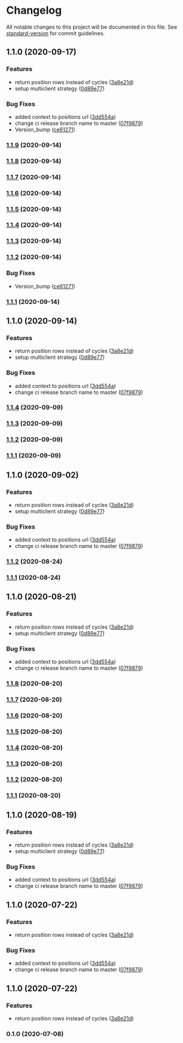# Changelog

All notable changes to this project will be documented in this file. See [standard-version](https://github.com/conventional-changelog/standard-version) for commit guidelines.

## 1.1.0 (2020-09-17)


### Features

* return position rows instead of cycles ([3a8e21d](https://github-api.mcvl-engineering.com/vocalink-portal/cp-api-management/commit/3a8e21dac08f140d156050e6baef1c450d0d879c))
* setup multiclient strategy ([0d89e77](https://github-api.mcvl-engineering.com/vocalink-portal/cp-api-management/commit/0d89e7770a2b908bb150c0c96323c24da9c8c3d4))


### Bug Fixes

* added context to positions url ([3dd554a](https://github-api.mcvl-engineering.com/vocalink-portal/cp-api-management/commit/3dd554aed3a3353cfb9bf7467273911a578d39f5))
* change ci release branch name to master ([07f9879](https://github-api.mcvl-engineering.com/vocalink-portal/cp-api-management/commit/07f9879c8629f56f9276a24cddd3e20b5a8144f6))
* Version_bump ([ce61271](https://github-api.mcvl-engineering.com/vocalink-portal/cp-api-management/commit/ce61271fb7151e0673603b42e76b0e7cded9cd1c))

### [1.1.9](https://github-api.mcvl-engineering.com/vocalink-portal/cp-api-management/compare/v1.1.8...v1.1.9) (2020-09-14)

### [1.1.8](https://github-api.mcvl-engineering.com/vocalink-portal/cp-api-management/compare/v1.1.7...v1.1.8) (2020-09-14)

### [1.1.7](https://github-api.mcvl-engineering.com/vocalink-portal/cp-api-management/compare/v1.1.6...v1.1.7) (2020-09-14)

### [1.1.6](https://github-api.mcvl-engineering.com/vocalink-portal/cp-api-management/compare/v1.1.5...v1.1.6) (2020-09-14)

### [1.1.5](https://github-api.mcvl-engineering.com/vocalink-portal/cp-api-management/compare/v1.1.4...v1.1.5) (2020-09-14)

### [1.1.4](https://github-api.mcvl-engineering.com/vocalink-portal/cp-api-management/compare/v1.1.3...v1.1.4) (2020-09-14)

### [1.1.3](https://github-api.mcvl-engineering.com/vocalink-portal/cp-api-management/compare/v1.1.2...v1.1.3) (2020-09-14)

### [1.1.2](https://github-api.mcvl-engineering.com/vocalink-portal/cp-api-management/compare/v1.1.1...v1.1.2) (2020-09-14)


### Bug Fixes

* Version_bump ([ce61271](https://github-api.mcvl-engineering.com/vocalink-portal/cp-api-management/commit/ce61271fb7151e0673603b42e76b0e7cded9cd1c))

### [1.1.1](https://github-api.mcvl-engineering.com/vocalink-portal/cp-api-management/compare/v1.1.0...v1.1.1) (2020-09-14)

## 1.1.0 (2020-09-14)


### Features

* return position rows instead of cycles ([3a8e21d](https://github-api.mcvl-engineering.com/vocalink-portal/cp-api-management/commit/3a8e21dac08f140d156050e6baef1c450d0d879c))
* setup multiclient strategy ([0d89e77](https://github-api.mcvl-engineering.com/vocalink-portal/cp-api-management/commit/0d89e7770a2b908bb150c0c96323c24da9c8c3d4))


### Bug Fixes

* added context to positions url ([3dd554a](https://github-api.mcvl-engineering.com/vocalink-portal/cp-api-management/commit/3dd554aed3a3353cfb9bf7467273911a578d39f5))
* change ci release branch name to master ([07f9879](https://github-api.mcvl-engineering.com/vocalink-portal/cp-api-management/commit/07f9879c8629f56f9276a24cddd3e20b5a8144f6))

### [1.1.4](https://github-api.mcvl-engineering.com/vocalink-portal/cp-api-management/compare/v1.1.3...v1.1.4) (2020-09-09)

### [1.1.3](https://github-api.mcvl-engineering.com/vocalink-portal/cp-api-management/compare/v1.1.2...v1.1.3) (2020-09-09)

### [1.1.2](https://github-api.mcvl-engineering.com/vocalink-portal/cp-api-management/compare/v1.1.1...v1.1.2) (2020-09-09)

### [1.1.1](https://github-api.mcvl-engineering.com/vocalink-portal/cp-api-management/compare/v1.1.0...v1.1.1) (2020-09-09)

## 1.1.0 (2020-09-02)


### Features

* return position rows instead of cycles ([3a8e21d](https://github-api.mcvl-engineering.com/vocalink-portal/cp-api-management/commit/3a8e21dac08f140d156050e6baef1c450d0d879c))
* setup multiclient strategy ([0d89e77](https://github-api.mcvl-engineering.com/vocalink-portal/cp-api-management/commit/0d89e7770a2b908bb150c0c96323c24da9c8c3d4))


### Bug Fixes

* added context to positions url ([3dd554a](https://github-api.mcvl-engineering.com/vocalink-portal/cp-api-management/commit/3dd554aed3a3353cfb9bf7467273911a578d39f5))
* change ci release branch name to master ([07f9879](https://github-api.mcvl-engineering.com/vocalink-portal/cp-api-management/commit/07f9879c8629f56f9276a24cddd3e20b5a8144f6))

### [1.1.2](https://github-api.mcvl-engineering.com/vocalink-portal/cp-api-management/compare/v1.1.1...v1.1.2) (2020-08-24)

### [1.1.1](https://github-api.mcvl-engineering.com/vocalink-portal/cp-api-management/compare/v1.1.0...v1.1.1) (2020-08-24)

## 1.1.0 (2020-08-21)


### Features

* return position rows instead of cycles ([3a8e21d](https://github-api.mcvl-engineering.com/vocalink-portal/cp-api-management/commit/3a8e21dac08f140d156050e6baef1c450d0d879c))
* setup multiclient strategy ([0d89e77](https://github-api.mcvl-engineering.com/vocalink-portal/cp-api-management/commit/0d89e7770a2b908bb150c0c96323c24da9c8c3d4))


### Bug Fixes

* added context to positions url ([3dd554a](https://github-api.mcvl-engineering.com/vocalink-portal/cp-api-management/commit/3dd554aed3a3353cfb9bf7467273911a578d39f5))
* change ci release branch name to master ([07f9879](https://github-api.mcvl-engineering.com/vocalink-portal/cp-api-management/commit/07f9879c8629f56f9276a24cddd3e20b5a8144f6))

### [1.1.8](https://github-api.mcvl-engineering.com/vocalink-portal/cp-api-management/compare/v1.1.7...v1.1.8) (2020-08-20)

### [1.1.7](https://github-api.mcvl-engineering.com/vocalink-portal/cp-api-management/compare/v1.1.6...v1.1.7) (2020-08-20)

### [1.1.6](https://github-api.mcvl-engineering.com/vocalink-portal/cp-api-management/compare/v1.1.5...v1.1.6) (2020-08-20)

### [1.1.5](https://github-api.mcvl-engineering.com/vocalink-portal/cp-api-management/compare/v1.1.4...v1.1.5) (2020-08-20)

### [1.1.4](https://github-api.mcvl-engineering.com/vocalink-portal/cp-api-management/compare/v1.1.3...v1.1.4) (2020-08-20)

### [1.1.3](https://github-api.mcvl-engineering.com/vocalink-portal/cp-api-management/compare/v1.1.2...v1.1.3) (2020-08-20)

### [1.1.2](https://github-api.mcvl-engineering.com/vocalink-portal/cp-api-management/compare/v1.1.1...v1.1.2) (2020-08-20)

### [1.1.1](https://github-api.mcvl-engineering.com/vocalink-portal/cp-api-management/compare/v1.1.0...v1.1.1) (2020-08-20)

## 1.1.0 (2020-08-19)


### Features

* return position rows instead of cycles ([3a8e21d](https://github-api.mcvl-engineering.com/vocalink-portal/cp-api-management/commit/3a8e21dac08f140d156050e6baef1c450d0d879c))
* setup multiclient strategy ([0d89e77](https://github-api.mcvl-engineering.com/vocalink-portal/cp-api-management/commit/0d89e7770a2b908bb150c0c96323c24da9c8c3d4))


### Bug Fixes

* added context to positions url ([3dd554a](https://github-api.mcvl-engineering.com/vocalink-portal/cp-api-management/commit/3dd554aed3a3353cfb9bf7467273911a578d39f5))
* change ci release branch name to master ([07f9879](https://github-api.mcvl-engineering.com/vocalink-portal/cp-api-management/commit/07f9879c8629f56f9276a24cddd3e20b5a8144f6))

## 1.1.0 (2020-07-22)


### Features

* return position rows instead of cycles ([3a8e21d](https://github-api.mcvl-engineering.com/vocalink-portal/cp-api-management/commit/3a8e21dac08f140d156050e6baef1c450d0d879c))


### Bug Fixes

* added context to positions url ([3dd554a](https://github-api.mcvl-engineering.com/vocalink-portal/cp-api-management/commit/3dd554aed3a3353cfb9bf7467273911a578d39f5))
* change ci release branch name to master ([07f9879](https://github-api.mcvl-engineering.com/vocalink-portal/cp-api-management/commit/07f9879c8629f56f9276a24cddd3e20b5a8144f6))

## 1.1.0 (2020-07-22)


### Features

* return position rows instead of cycles ([3a8e21d](https://github-api.mcvl-engineering.com/vocalink-portal/cp-api-management/commit/3a8e21dac08f140d156050e6baef1c450d0d879c))

### 0.1.0 (2020-07-08)
